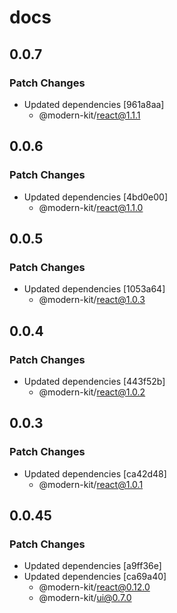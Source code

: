 # docs

## 0.0.7

### Patch Changes

- Updated dependencies [961a8aa]
  - @modern-kit/react@1.1.1

## 0.0.6

### Patch Changes

- Updated dependencies [4bd0e00]
  - @modern-kit/react@1.1.0

## 0.0.5

### Patch Changes

- Updated dependencies [1053a64]
  - @modern-kit/react@1.0.3

## 0.0.4

### Patch Changes

- Updated dependencies [443f52b]
  - @modern-kit/react@1.0.2

## 0.0.3

### Patch Changes

- Updated dependencies [ca42d48]
  - @modern-kit/react@1.0.1

## 0.0.45

### Patch Changes

- Updated dependencies [a9ff36e]
- Updated dependencies [ca69a40]
  - @modern-kit/react@0.12.0
  - @modern-kit/ui@0.7.0
